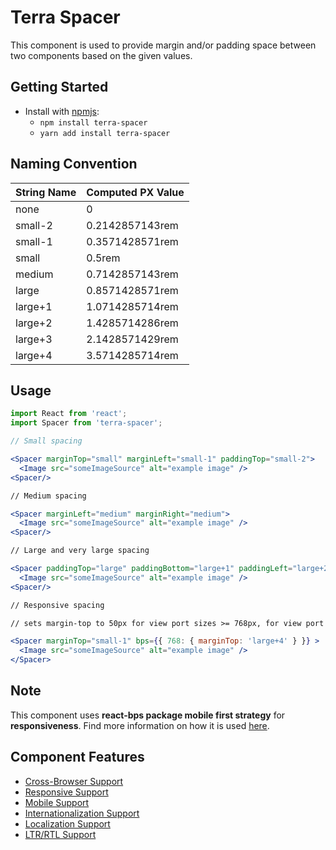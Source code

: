 # Terra Spacer

This component is used to provide margin and/or padding space between two components based on the given values.

## Getting Started

- Install with [npmjs](https://www.npmjs.com):
  - `npm install terra-spacer`
  - `yarn add install terra-spacer`

## Naming Convention

| String Name   | Computed PX Value |
| ------------- | -------------     |
| none          | 0                 |
| small-2       | 0.2142857143rem   |
| small-1       | 0.3571428571rem   |
| small         | 0.5rem            |
| medium        | 0.7142857143rem   |
| large         | 0.8571428571rem   |
| large+1       | 1.0714285714rem   |
| large+2       | 1.4285714286rem   |
| large+3       | 2.1428571429rem   |
| large+4       | 3.5714285714rem   |

## Usage

```jsx
import React from 'react';
import Spacer from 'terra-spacer';

// Small spacing

<Spacer marginTop="small" marginLeft="small-1" paddingTop="small-2">
  <Image src="someImageSource" alt="example image" />
<Spacer/>

// Medium spacing

<Spacer marginLeft="medium" marginRight="medium">
  <Image src="someImageSource" alt="example image" />
<Spacer/>

// Large and very large spacing

<Spacer paddingTop="large" paddingBottom="large+1" paddingLeft="large+2" marginLeft="large+4" marginRight="large+3">
  <Image src="someImageSource" alt="example image" />
<Spacer/>

// Responsive spacing

// sets margin-top to 50px for view port sizes >= 768px, for view port sizes < 768px sets margin-top to 5px

<Spacer marginTop="small-1" bps={{ 768: { marginTop: 'large+4' } }} >
  <Image src="someImageSource" alt="example image" />
</Spacer>
```

## Note

This component uses **react-bps package mobile first strategy** for **responsiveness**. Find more information on how it is used [here](https://www.npmjs.com/package/react-bps).


## Component Features

 * [Cross-Browser Support](https://github.com/cerner/terra-core/wiki/Component-Features#cross-browser-support)
 * [Responsive Support](https://github.com/cerner/terra-core/wiki/Component-Features#responsive-support)
 * [Mobile Support](https://github.com/cerner/terra-core/wiki/Component-Features#mobile-support)
 * [Internationalization Support](https://github.com/cerner/terra-core/wiki/Component-Features#internationalization-i18n-support)
 * [Localization Support](https://github.com/cerner/terra-core/wiki/Component-Features#localization-support)
 * [LTR/RTL Support](https://github.com/cerner/terra-core/wiki/Component-Features#ltr--rtl-support)
